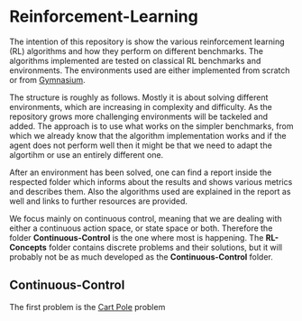 # Reinforcement-Learning

The intention of this repository is show the various reinforcement learning (RL) algorithms and how they perform on different benchmarks. The algorithms implemented are tested on classical RL benchmarks and environments. The environments used are either implemented from scratch or from [Gymnasium](https://gymnasium.farama.org/).

The structure is roughly as follows. Mostly it is about solving different environments, which are increasing in complexity and difficulty. As the repository grows more challenging environments will be tackeled and added. The approach is to use what works on the simpler benchmarks, from which we already know that the algorithm implementation works and if the agent does not perform well then it might be that we need to adapt the algortihm or use an entirely different one.

After an environment has been solved, one can find a report inside the respected folder which informs about the results and shows various metrics and describes them. Also the algorithms used are explained in the report as well and links to further resources are provided.

We focus mainly on continuous control, meaning that we are dealing with either a continuous action space, or state space or both. Therefore the folder **Continuous-Control** is the one where most is happening. The **RL-Concepts** folder contains discrete problems and their solutions, but it will probably not be as much developed as the **Continuous-Control** folder.

## Continuous-Control
The first problem is the [Cart Pole](https://github.com/Massive-Rabbit-8223/Reinforcement-Learning/tree/main/Continuous-Control/CartPole) problem